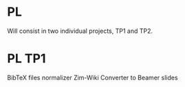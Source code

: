 # PL

Will consist in two individual projects, TP1 and TP2.

# PL TP1

BibTeX files normalizer
Zim-Wiki Converter to Beamer slides